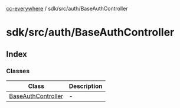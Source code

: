 [cc-everywhere](../../../../index.md) / sdk/src/auth/BaseAuthController

# sdk/src/auth/BaseAuthController

## Index

### Classes

| Class | Description |
| ------ | ------ |
| [BaseAuthController](classes/BaseAuthController.md) | - |
